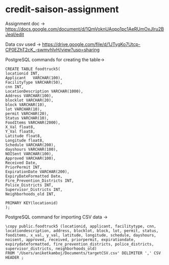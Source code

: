 # credit-saison-assignment

Assignment doc -> https://docs.google.com/document/d/1QmVoknUAopo1pc1AeRUmOxJIru2BJeqI/edit

Data csv used -> https://drive.google.com/file/d/1JTygKo7Utcp-CP0EZhT2cK_-swmvhIvH/view?usp=sharing

PostgreSQL commands for creating the table-> 

```
CREATE TABLE foodtruck5(
locationid INT,
Applicant   VARCHAR(100),
FacilityType VARCHAR(50),
cnn INT,
LocationDescription VARCHAR(1000),
Address VARCHAR(100),
blocklot VARCHAR(20),
block VARCHAR(10),
lot VARCHAR(10),
permit VARCHAR(20),
Status VARCHAR(10),
FoodItems VARCHAR(2000),
X_Val float8,
Y_Val float8,
Latitude float8,
Longitude float8,
Schedule VARCHAR(200),
dayshours VARCHAR(100),
NOISent VARCHAR(100),
Approved VARCHAR(100),
Received Date,
PriorPermit INT,
ExpirationDate VARCHAR(200),
ExpiryDateFormatted Date,
Fire_Prevention_Districts INT,
Police_Districts INT,
Supervisor_Districts INT,
Neighborhoods_old INT,

PRIMARY KEY(locationid)
);
```

PostgreSQL command for importing CSV data -> 
```
\copy public.foodtruck5 (locationid, applicant, facilitytype, cnn, locationdescription, address, blocklot, block, lot, permit, status, 
fooditems, x_val, y_val, latitude, longitude, schedule, dayshours, noisent, approved, received, priorpermit, expirationdate, 
expirydateformatted, fire_prevention_districts, police_districts, supervisor_districts, neighborhoods_old) 
FROM '/Users/aniketkamboj/Documents/targetCSV.csv' DELIMITER ',' CSV HEADER ;
```


